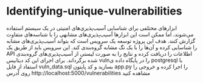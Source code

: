 # Identifying-unique-vulnerabilities
ابزارهای مختلفی برای شناسایی آسیب‌پذیری‌های امنیتی در یک سیستم استفاده می‌شوند، اما ممکن است این ابزارها آسیب‌پذیری‌های مشابهی را با شناسه‌های متفاوت گزارش کنند. هدف این پروژه توسعه یک سرویس است که بتواند آسیب‌پذیری‌های مشابه را شناسایی کرده و آن‌ها را با یک تگ مشابه گروه‌بندی کند. این سرویس باید از طریق یک API اطلاعات را دریافت کرده و نتایج را به صورت لیستی از آسیب‌پذیری‌های گروه‌بندی شده برگرداند.
برای اجرای این کد دیتابیس vulnرا در پایگاه داده ی postgresql با استفاد از فایل vuln_data.sql بسازید و کد پایتون app.py را اجرا کرده و خروجی را روی آدرس http://localhost:5000/vulnerabilities مشاهده کنید
